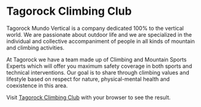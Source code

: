 # Tagorock Climbing Club

Tagorock Mundo Vertical is a company dedicated 100% to the vertical world. We are passionate about outdoor life and we are specialized in the individual and collective accompaniment of people in all kinds of mountain and climbing activities.

At Tagorock we have a team made up of Climbing and Mountain Sports Experts which will offer you maximum safety coverage in both sports and technical interventions. Our goal is to share through climbing values and lifestyle based on respect for nature, physical-mental health and coexistence in this area.


Visit [Tagorock Climbing Club](https://www.tagorock.com) with your browser to see the result.

